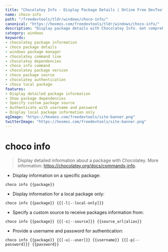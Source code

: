 ```yaml
---
title: "Chocolatey Info - Display Package Details | Online Free DevTools by Hexmos"
name: choco-info
path: "/freedevtools/tldr/windows/choco-info/"
canonical: "https://hexmos.com/freedevtools/tldr/windows/choco-info/"
description: "Display package details with Chocolatey Info. Get comprehensive information about Chocolatey packages, including dependencies and versions. Free online tool, no registration required."
category: windows
keywords:
- chocolatey package information
- choco package details
- windows package manager
- chocolatey command line
- chocolatey dependencies
- choco info command
- chocolatey package version
- choco package source
- chocolatey authentication
- choco local package
features:
- Display detailed package information
- Show package dependencies
- Specify custom package source
- Authenticate with username and password
- Display local package information only
ogImage: "https://hexmos.com/freedevtools/site-banner.png"
twitterImage: "https://hexmos.com/freedevtools/site-banner.png"
---
```


# choco info

> Display detailed information about a package with Chocolatey.
> More information: <https://chocolatey.org/docs/commands-info>.

- Display information on a specific package:

`choco info {{package}}`

- Display information for a local package only:

`choco info {{package}} {{[-l|--local-only]}}`

- Specify a custom source to receive packages information from:

`choco info {{package}} {{[-s|--source]}} {{source_url|alias}}`

- Provide a username and password for authentication:

`choco info {{package}} {{[-u|--user]}} {{username}} {{[-p|--password]}} {{password}}`
